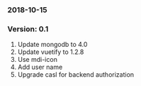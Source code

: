 ### 2018-10-15

### Version: 0.1

1.  Update mongodb to 4.0
2.  Update vuetify to 1.2.8
3.  Use mdi-icon
4.  Add user name
5.  Upgrade casl for backend authorization
